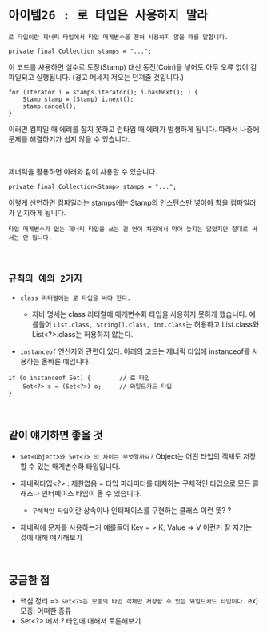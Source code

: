 # `아이템26 : 로 타입은 사용하지 말라`

`로 타입이란 제너릭 타입에서 타입 매게변수를 전혀 사용하지 않을 때를 말합니다.`

```
private final Collection stamps = "...";
```

이 코드를 사용하면 실수로 도장(Stamp) 대신 동전(Coin)을 넣어도 아무 오류 없이 컴파일되고 실행됩니다. (경고 메세지 저오는 던져줄 것입니다.)

```
for (Iterator i = stamps.iterator(); i.hasNext(); ) {
    Stamp stamp = (Stamp) i.next();  
    stamp.cancel();
}
```

이러면 컴파일 때 에러를 잡지 못하고 런타임 때 에러가 발생하게 됩니다. 따라서 나중에 문제를 해결하기가 쉽지 않을 수 있습니다.

<br>

제너릭을 활용하면 아래와 같이 사용할 수 있습니다.

```
private final Collection<Stamp> stamps = "...";
```

이렇게 선언하면 컴파일러는 stamps에는 Stamp의 인스턴스만 넣어야 함을 컴파일러가 인지하게 됩니다.

`타입 매게변수가 없는 제너릭 타입을 쓰는 걸 언어 차원에서 막아 놓지는 않았지만 절대로 써서는 안 됩니다.`

<br>

## `규칙의 예외 2가지`

- `class 리터럴에는 로 타입을 써야 한다.`
    - 자바 명세는 class 리터럴에 매게변수화 타입을 사용하지 못하게 했습니다. 예를들어 `List.class, String[].class, int.class`는 허용하고 List<String>.class와 List<?>.class는 허용하지 않는다.

- `instanceof` 연산자와 관련이 있다. 아래의 코드는 제너릭 타입에 instanceof를 사용하는 올바른 예입니다. 

```
if (o instanceof Set) {        // 로 타입
    Set<?> s = (Set<?>) o;     // 와일드카드 타입
}
```

<br>

## 같이 얘기하면 좋을 것

- `Set<Object>와 Set<?> 의 차이는 무엇일까요?` Object는 어떤 타입의 객체도 저장할 수 있는 매게변수화 타입입니다. 

- 제네릭타입<?> : 제한없음 = 타입 파라미터를 대치하는 구체적인 타입으로 모든 클래스나 인터페이스 타입이 올 수 있습니다.
    - `구체적인 타입`이란 상속이나 인터페이스를 구현하는 클래스 이런 뜻? ?  

- 제네릭에 문자를 사용하는거 예를들어 Key = > K, Value => V 이런거 잘 지키는 것에 대해 얘기해보기

<br>

## 궁금한 점

- 핵심 정리 => `Set<?>는 모종의 타입 객체만 저장할 수 있는 와일드카드 타입이다.` ex) 모종: 어떠한 종류
- Set<?> 에서 ? 타입에 대해서 토론해보기




